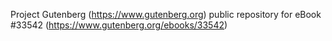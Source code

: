 Project Gutenberg (https://www.gutenberg.org) public repository for eBook #33542 (https://www.gutenberg.org/ebooks/33542)
